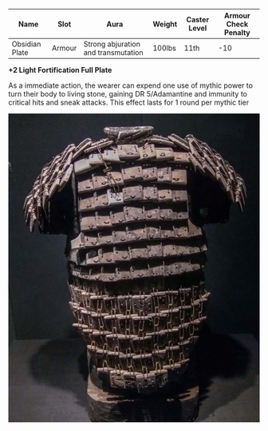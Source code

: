 
| Name           | Slot   | Aura                                | Weight | Caster Level | Armour Check Penalty |
| -------------- | ------ | ----------------------------------- | ------ | ------------ | -------------------- |
| Obsidian Plate | Armour | Strong abjuration and transmutation | 100lbs | 11th         | -10                  |

**+2 Light Fortification Full Plate**

As a immediate action, the wearer can expend one use of mythic power to turn their body to living stone, gaining DR 5/Adamantine and immunity to critical hits and sneak attacks. This effect lasts for 1 round per mythic tier

![itemimage]

[itemimage]: /MagicItems/ItemArt/StonePlate.jpg
